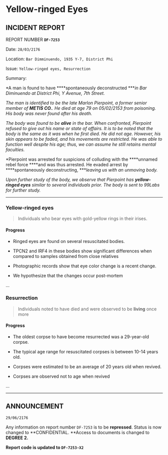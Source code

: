 # Yellow-ringed Eyes

## INCIDENT REPORT

REPORT NUMBER **`DF-7253`**

Date: `28/03/2176 `

Location: `Bar Dimminuendo, 1935 Y-7, District Phi`

Issue: `Yellow-ringed eyes, Resurrection`

Summary:

*A man is found to have ****spontaneously deconstructed ****in Bar Diminuendo at District Phi, Y Avenue, 7th Street.*

*The man is identified to be the late Marlon Pierpoint, a former senior member of ****METIS CO.****. He died at age 79 on 05/02/2153 from poisoning. His body was never found after his death.*

*The body was found to be ****alive**** in the bar. When confronted, Pierpoint refused to give out his name or state of affairs. It is to be noted that the body is the same as it was when he first died. He did not age. However, his skin appears to be faded, and his movements are restricted. He was able to function well despite his age; thus, we can assume he still retains mental faculties.*

*Pierpoint was arrested for suspicions of colluding with the ****unnamed rebel force ****and was thus arrested. He evaded arrest by ****spontaneously deconstructing, ****leaving us with an unmoving body.*

*Upon further study of the body, we observe that Pierpoint has ****yellow-ringed eyes**** similar to several individuals prior. The body is sent to 99Labs for further study.*



---



### Yellow-ringed eyes

> Individuals who bear eyes with gold-yellow rings in their irises.

#### Progress

- Ringed eyes are found on several resuscitated bodies.

- TPCN2 and IRF4 in these bodies show significant differences when compared to samples obtained from close relatives

- Photographic records show that eye color change is a recent change.

- We hypothesize that the changes occur post-mortem

...



### Resurrection

> Individuals noted to have died and were observed to be **living** once more

#### Progress

- The oldest corpse to have become resurrected was a 29-year-old corpse.

- The typical age range for resuscitated corpses is between 10-14 years old.

- Corpses were estimated to be an average of 20 years old when revived.

- Corpses are observed not to age when revived

...



---

## ANNOUNCEMENT

`29/06/2176`

Any information on report number `DF-7253` is to be **repressed**. Status is now changed to **CONFIDENTIAL. **Access to documents is changed to **DEGREE 2.**

**Report code is updated to `DF-7253-X2`**



